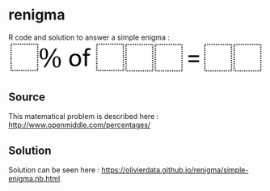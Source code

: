 # renigma
R code and solution to answer a simple enigma :
![enigma](percentage.png)

## Source
This matematical problem is described here : http://www.openmiddle.com/percentages/

## Solution
Solution can be seen here : https://olivierdata.github.io/renigma/simple-enigma.nb.html
